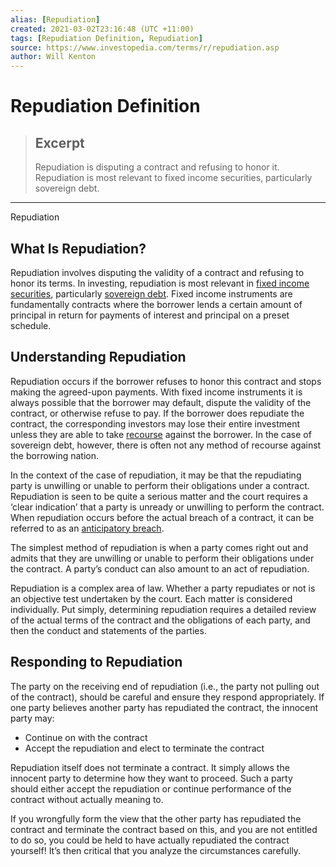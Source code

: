 ```yaml
---
alias: [Repudiation]
created: 2021-03-02T23:16:48 (UTC +11:00)
tags: [Repudiation Definition, Repudiation]
source: https://www.investopedia.com/terms/r/repudiation.asp
author: Will Kenton
---
```


# Repudiation Definition

> ## Excerpt
> Repudiation is disputing a contract and refusing to honor it. Repudiation is most relevant to fixed income securities, particularly sovereign debt.

---

Repudiation
## What Is Repudiation?

Repudiation involves disputing the validity of a contract and refusing to honor its terms. In investing, repudiation is most relevant in [fixed income](https://www.investopedia.com/terms/f/fixedincome.asp) [securities](https://www.investopedia.com/terms/s/security.asp), particularly [sovereign debt](https://www.investopedia.com/terms/s/sovereign-debt.asp). Fixed income instruments are fundamentally contracts where the borrower lends a certain amount of principal in return for payments of interest and principal on a preset schedule.

## Understanding Repudiation

Repudiation occurs if the borrower refuses to honor this contract and stops making the agreed-upon payments. With fixed income instruments it is always possible that the borrower may default, dispute the validity of the contract, or otherwise refuse to pay. If the borrower does repudiate the contract, the corresponding investors may lose their entire investment unless they are able to take [recourse](https://www.investopedia.com/terms/r/recourse.asp) against the borrower. In the case of sovereign debt, however, there is often not any method of recourse against the borrowing nation.

In the context of the case of repudiation, it may be that the repudiating party is unwilling or unable to perform their obligations under a contract. Repudiation is seen to be quite a serious matter and the court requires a ‘clear indication’ that a party is unready or unwilling to perform the contract. When repudiation occurs before the actual breach of a contract, it can be referred to as an [anticipatory breach](https://www.investopedia.com/terms/a/anticpatory-breach.asp).

The simplest method of repudiation is when a party comes right out and admits that they are unwilling or unable to perform their obligations under the contract. A party’s conduct can also amount to an act of repudiation.

Repudiation is a complex area of law. Whether a party repudiates or not is an objective test undertaken by the court. Each matter is considered individually. Put simply, determining repudiation requires a detailed review of the actual terms of the contract and the obligations of each party, and then the conduct and statements of the parties.

## Responding to Repudiation

The party on the receiving end of repudiation (i.e., the party not pulling out of the contract), should be careful and ensure they respond appropriately. If one party believes another party has repudiated the contract, the innocent party may:

-   Continue on with the contract
-   Accept the repudiation and elect to terminate the contract

Repudiation itself does not terminate a contract. It simply allows the innocent party to determine how they want to proceed. Such a party should either accept the repudiation or continue performance of the contract without actually meaning to.

If you wrongfully form the view that the other party has repudiated the contract and terminate the contract based on this, and you are not entitled to do so, you could be held to have actually repudiated the contract yourself! It’s then critical that you analyze the circumstances carefully.
